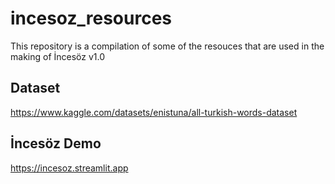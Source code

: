 # incesoz_resources
This repository is a compilation of some of the resouces that are used in the making of İncesöz v1.0


## Dataset
https://www.kaggle.com/datasets/enistuna/all-turkish-words-dataset


## İncesöz Demo
https://incesoz.streamlit.app
